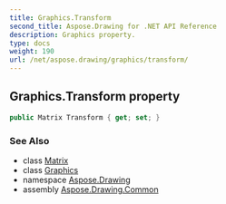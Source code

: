 ```yaml
---
title: Graphics.Transform
second_title: Aspose.Drawing for .NET API Reference
description: Graphics property. 
type: docs
weight: 190
url: /net/aspose.drawing/graphics/transform/
---
```

## Graphics.Transform property

```csharp
public Matrix Transform { get; set; }
```

### See Also

* class [Matrix](../../../aspose.drawing.drawing2d/matrix/)
* class [Graphics](../)
* namespace [Aspose.Drawing](../../graphics/)
* assembly [Aspose.Drawing.Common](../../../)


